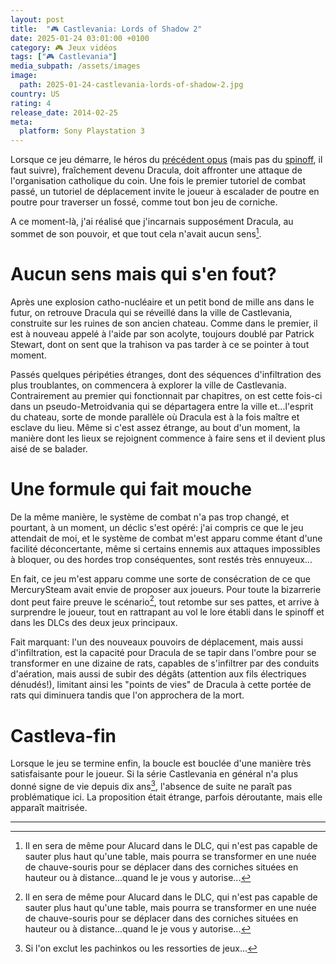 ```yaml
---
layout: post
title:  "🎮 Castlevania: Lords of Shadow 2"
date: 2025-01-24 03:01:00 +0100
category: 🎮 Jeux vidéos
tags: ["🎮 Castlevania"]
media_subpath: /assets/images
image:
  path: 2025-01-24-castlevania-lords-of-shadow-2.jpg
country: US
rating: 4
release_date: 2014-02-25
meta:
  platform: Sony Playstation 3
---
```


Lorsque ce jeu démarre, le héros du [précédent opus](/posts/castlevania-lords-of-shadow/) (mais pas du [spinoff](/posts/castlevania-lords-of-shadow-mirror-of-fate/), il faut suivre), fraîchement devenu Dracula, doit affronter une attaque de l'organisation catholique du coin. Une fois le premier tutoriel de combat passé, un tutoriel de déplacement invite le joueur à escalader de poutre en poutre pour traverser un fossé, comme tout bon jeu de corniche.

A ce moment-là, j'ai réalisé que j'incarnais supposément Dracula, au sommet de son pouvoir, et que tout cela n'avait aucun sens[^1].

# Aucun sens mais qui s'en fout?

Après une explosion catho-nucléaire et un petit bond de mille ans dans le futur, on retrouve Dracula qui se réveillé dans la ville de Castlevania, construite sur les ruines de son ancien chateau. Comme dans le premier, il est à nouveau appelé à l'aide par son acolyte, toujours doublé par Patrick Stewart, dont on sent que la trahison va pas tarder à ce se pointer à tout moment.

Passés quelques péripéties étranges, dont des séquences d'infiltration des plus troublantes, on commencera à explorer la ville de Castlevania. Contrairement au premier qui fonctionnait par chapitres, on est cette fois-ci dans un pseudo-Metroidvania qui se départagera entre la ville et...l'esprit du chateau, sorte de monde parallèle où Dracula est à la fois maître et esclave du lieu. Même si c'est assez étrange, au bout d'un moment, la manière dont les lieux se rejoignent commence à faire sens et il devient plus aisé de se balader.

# Une formule qui fait mouche

De la même manière, le système de combat n'a pas trop changé, et pourtant, à un moment, un déclic s'est opéré: j'ai compris ce que le jeu attendait de moi, et le système de combat m'est apparu comme étant d'une facilité déconcertante, même si certains ennemis aux attaques impossibles à bloquer, ou des hordes trop conséquentes, sont restés très ennuyeux...

En fait, ce jeu m'est apparu comme une sorte de consécration de ce que MercurySteam avait envie de proposer aux joueurs. Pour toute la bizarrerie dont peut faire preuve le scénario[^1], tout retombe sur ses pattes, et arrive à surprendre le joueur, tout en rattrapant au vol le lore établi dans le spinoff et dans les DLCs des deux jeux principaux.

Fait marquant: l'un des nouveaux pouvoirs de déplacement, mais aussi d'infiltration, est la capacité pour Dracula de se tapir dans l'ombre pour se transformer en une dizaine de rats, capables de s'infiltrer par des conduits d'aération, mais aussi de subir des dégâts (attention aux fils électriques dénudés!), limitant ainsi les "points de vies" de Dracula à cette portée de rats qui diminuera tandis que l'on approchera de la mort.

# Castleva-fin

Lorsque le jeu se termine enfin, la boucle est bouclée d'une manière très satisfaisante pour le joueur. Si la série Castlevania en général n'a plus donné signe de vie depuis dix ans[^3], l'absence de suite ne paraît pas problématique ici. La proposition était étrange, parfois déroutante, mais elle apparaît maitrisée.

* * *
[^1]: Il en sera de même pour Alucard dans le DLC, qui n'est pas capable de sauter plus haut qu'une table, mais pourra se transformer en une nuée de chauve-souris pour se déplacer dans des corniches situées en hauteur ou à distance...quand le je vous y autorise...
[^2]: La femme de Gabriel, morte avant même le premier jeu, est de retour, dans "l'esprit du chateau", et ce n'est ni un piège ni une illusion.
[^3]: Si l'on exclut les pachinkos ou les ressorties de jeux...
